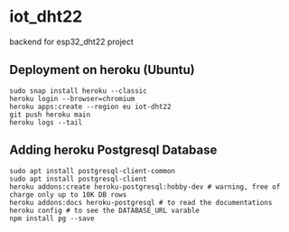 # iot_dht22
backend for esp32_dht22 project

## Deployment on heroku (Ubuntu)

```
sudo snap install heroku --classic
heroku login --browser=chromium
heroku apps:create --region eu iot-dht22
git push heroku main
heroku logs --tail
```

## Adding heroku Postgresql Database

```
sudo apt install postgresql-client-common
sudo apt install postgresql-client
heroku addons:create heroku-postgresql:hobby-dev # warning, free of charge only up to 10K DB rows
heroku addons:docs heroku-postgresql # to read the documentations
heroku config # to see the DATABASE_URL varable
npm install pg --save
```
